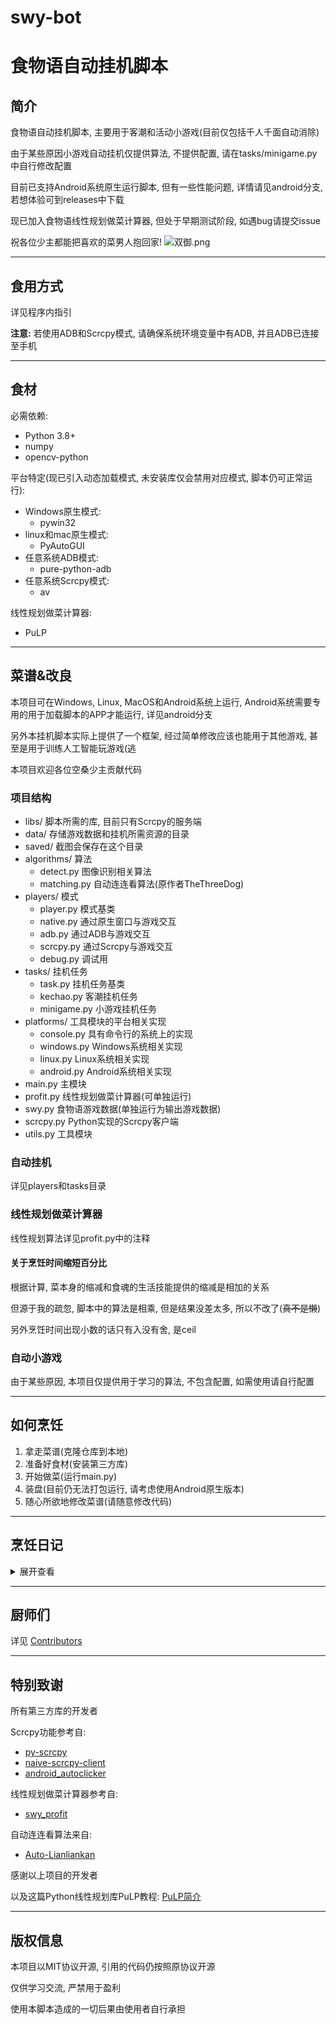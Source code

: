 # swy-bot
# 食物语自动挂机脚本

## 简介
食物语自动挂机脚本, 主要用于客潮和活动小游戏(目前仅包括千人千面自动消除)

由于某些原因小游戏自动挂机仅提供算法, 不提供配置, 请在tasks/minigame.py中自行修改配置

目前已支持Android系统原生运行脚本, 但有一些性能问题, 详情请见android分支, 若想体验可到releases中下载

现已加入食物语线性规划做菜计算器, 但处于早期测试阶段, 如遇bug请提交issue

祝各位少主都能把喜欢的菜男人抱回家!
![双御.png](https://i.loli.net/2021/03/03/SpvI6GisAyPa8Dg.png)

<!-- **空桑好, 策划爬** -->

---
## 食用方式
详见程序内指引

**注意:** 若使用ADB和Scrcpy模式, 请确保系统环境变量中有ADB, 并且ADB已连接至手机

---
## 食材
必需依赖:
- Python 3.8+
- numpy
- opencv-python

平台特定(现已引入动态加载模式, 未安装库仅会禁用对应模式, 脚本仍可正常运行):
- Windows原生模式:
    - pywin32
- linux和mac原生模式:
    - PyAutoGUI
- 任意系统ADB模式:
    - pure-python-adb
- 任意系统Scrcpy模式:
    - av

线性规划做菜计算器:
- PuLP

---
## 菜谱&改良
本项目可在Windows, Linux, MacOS和Android系统上运行, Android系统需要专用的用于加载脚本的APP才能运行, 详见android分支

另外本挂机脚本实际上提供了一个框架, 经过简单修改应该也能用于其他游戏, 甚至是用于训练人工智能玩游戏(逃

本项目欢迎各位空桑少主贡献代码

### 项目结构
- libs/ 脚本所需的库, 目前只有Scrcpy的服务端
- data/ 存储游戏数据和挂机所需资源的目录
- saved/ 截图会保存在这个目录
- algorithms/ 算法
    - detect.py 图像识别相关算法
    - matching.py 自动连连看算法(原作者TheThreeDog)
- players/ 模式
    - player.py 模式基类
    - native.py 通过原生窗口与游戏交互
    - adb.py 通过ADB与游戏交互
    - scrcpy.py 通过Scrcpy与游戏交互
    - debug.py 调试用
- tasks/ 挂机任务
    - task.py 挂机任务基类
    - kechao.py 客潮挂机任务
    - minigame.py 小游戏挂机任务
- platforms/ 工具模块的平台相关实现
    - console.py 具有命令行的系统上的实现
    - windows.py Windows系统相关实现
    - linux.py Linux系统相关实现
    - android.py Android系统相关实现
- main.py 主模块
- profit.py 线性规划做菜计算器(可单独运行)
- swy.py 食物语游戏数据(单独运行为输出游戏数据)
- scrcpy.py Python实现的Scrcpy客户端
- utils.py 工具模块

### 自动挂机
详见players和tasks目录

### 线性规划做菜计算器
线性规划算法详见profit.py中的注释

#### 关于烹饪时间缩短百分比
根据计算, 菜本身的缩减和食魂的生活技能提供的缩减是相加的关系

但源于我的疏忽, 脚本中的算法是相乘, 但是结果没差太多, 所以不改了(~~真不是懒~~)

另外烹饪时间出现小数的话只有入没有舍, 是ceil

### 自动小游戏
由于某些原因, 本项目仅提供用于学习的算法, 不包含配置, 如需使用请自行配置

---
## 如何烹饪
1. 拿走菜谱(克隆仓库到本地)
1. 准备好食材(安装第三方库)
1. 开始做菜(运行main.py)
1. 装盘(目前仍无法打包运行, 请考虑使用Android原生版本)
1. 随心所欲地修改菜谱(请随意修改代码)

---
## 烹饪日记
<details>
<summary>展开查看</summary>
<pre>
2020/10/27 项目开始开发
2020/11/3 实现ADB模式
2020/11/5 实现Windows原生模式
2020/12/5 客潮挂机从模板匹配改为识别圆
2021/2/1 大规模重构代码, 增加挂机任务类, 增加使用Scrcpy的模式(未完成), 更新版本号至V1.2
2021/2/21 使用装饰器注册挂机任务, 完成Scrcpy模式, 更新版本号至V1.3
2021/2/23 重做客潮挂机任务, 更新版本号至V1.4
2021/2/25 新增swy.py用于加载游戏数据, 初步实现线性规划做菜计算器
2021/2/26 更新菜肴数据为计算缩减后的烹饪时间, 更新版本号至V1.5
2021/9/13 加入自动连连看算法, 初步支持Linux
2021/9/14 已加入对Linux和MacOS的支持, 但尚未测试, 更新版本号至V1.6
2021/9/17 已加入千人千面自动挂机功能, 更新版本号至V1.7
2023/2/2 代码重写, 用协程替代状态机, 实现动态加载模式, 移植到Android系统, 由于更新内容较多, 更新版本号为V2.0
2023/7/12 为适配Android12, 客潮截图现在保存在相册中, 而非Android/data, 更新版本号为V2.1
2023/9/8 更新Scrcpy至1.25, 修复Android版挂机脚本在鸿蒙系统上的一些问题, 更新版本号为V2.2
2023/9/9 适配Scrcpy 2.1.1, 更新版本号为V2.3
</pre>
</details>

---
## 厨师们
详见 [Contributors](https://github.com/DawningW/swy-bot/graphs/contributors)

---
## 特别致谢
所有第三方库的开发者

Scrcpy功能参考自:
- [py-scrcpy](https://github.com/Allong12/py-scrcpy)
- [naive-scrcpy-client](https://github.com/LostXine/naive-scrcpy-client)
- [android_autoclicker](https://github.com/JKookaburra/android_autoclicker)

线性规划做菜计算器参考自:
- [swy_profit](https://github.com/ic30rs/swy_profit)

自动连连看算法来自:
- [Auto-Lianliankan](https://github.com/TheThreeDog/Auto-Lianliankan)

感谢以上项目的开发者

以及这篇Python线性规划库PuLP教程: [PuLP简介](https://fancyerii.github.io/2020/04/18/pulp/)

---
## 版权信息
本项目以MIT协议开源, 引用的代码仍按照原协议开源

仅供学习交流, 严禁用于盈利

使用本脚本造成的一切后果由使用者自行承担
